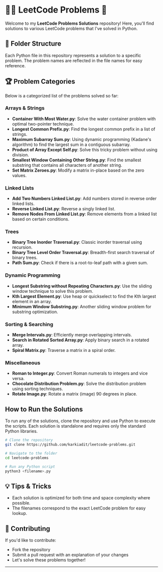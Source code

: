 # 🧑‍💻 LeetCode Problems 🚀

Welcome to my **LeetCode Problems Solutions** repository! Here, you'll find solutions to various LeetCode problems that I've solved in Python.

## 📂 Folder Structure

Each Python file in this repository represents a solution to a specific problem. The problem names are reflected in the file names for easy reference.

## 🏆 Problem Categories

Below is a categorized list of the problems solved so far:

### Arrays & Strings

- **Container With Most Water.py**: Solve the water container problem with optimal two-pointer technique.
- **Longest Common Prefix.py**: Find the longest common prefix in a list of strings.
- **Maximum Subarray Sum.py**: Using dynamic programming (Kadane's algorithm) to find the largest sum in a contiguous subarray.
- **Product of Array Except Self.py**: Solve this tricky problem without using division.
- **Smallest Window Containing Other String.py**: Find the smallest substring that contains all characters of another string.
- **Set Matrix Zeroes.py**: Modify a matrix in-place based on the zero values.

### Linked Lists

- **Add Two Numbers Linked List.py**: Add numbers stored in reverse order linked lists.
- **Reverse Linked List.py**: Reverse a singly linked list.
- **Remove Nodes From Linked List.py**: Remove elements from a linked list based on certain conditions.

### Trees

- **Binary Tree Inorder Traversal.py**: Classic inorder traversal using recursion.
- **Binary Tree Level Order Traversal.py**: Breadth-first search traversal of binary trees.
- **Path Sum.py**: Check if there is a root-to-leaf path with a given sum.

### Dynamic Programming

- **Longest Substring without Repeating Characters.py**: Use the sliding window technique to solve this problem.
- **Kth Largest Element.py**: Use heap or quickselect to find the Kth largest element in an array.
- **Minimum Window Substring.py**: Another sliding window problem for substring optimization.

### Sorting & Searching

- **Merge Intervals.py**: Efficiently merge overlapping intervals.
- **Search in Rotated Sorted Array.py**: Apply binary search in a rotated array.
- **Spiral Matrix.py**: Traverse a matrix in a spiral order.

### Miscellaneous

- **Roman to Integer.py**: Convert Roman numerals to integers and vice versa.
- **Chocolate Distribution Problem.py**: Solve the distribution problem using sorting techniques.
- **Rotate Image.py**: Rotate a matrix (image) 90 degrees in place.

## How to Run the Solutions

To run any of the solutions, clone the repository and use Python to execute the scripts. Each solution is standalone and requires only the standard Python libraries.

```bash
# Clone the repository
git clone https://github.com/karkiadit/leetcode-problems.git

# Navigate to the folder
cd leetcode-problems

# Run any Python script
python3 <filename>.py
```

## 💡 Tips & Tricks

- Each solution is optimized for both time and space complexity where possible.
- The filenames correspond to the exact LeetCode problem for easy lookup.

## 🤝 Contributing

If you'd like to contribute:

- Fork the repository
- Submit a pull request with an explanation of your changes
- Let's solve these problems together!

---
